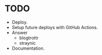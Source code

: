 # TODO

- Deploy.
- Setup future deploys with GitHub Actions.
- Answer
  - blogtrottr
  - straynic
- Documentation.
